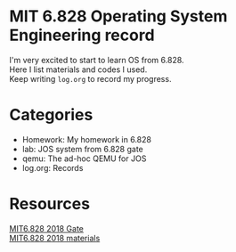 # MIT 6.828 Operating System Engineering record

I'm very excited to start to learn OS from 6.828.  
Here I list materials and codes I used.  
Keep writing `log.org` to record my progress.  

# Categories
* Homework: My homework in 6.828
* lab: JOS system from 6.828 gate
* qemu: The ad-hoc QEMU for JOS  
* log.org: Records

# Resources  
[MIT6.828 2018 Gate](https://pdos.csail.mit.edu/6.828/2018/schedule.html)  
[MIT6.828 2018 materials](https://pdos.csail.mit.edu/6.828/2018/reference.html)

